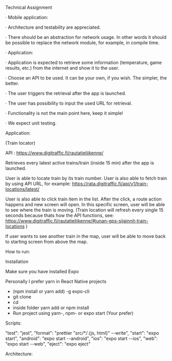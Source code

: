 Technical Assignment

· Mobile application:

· Architecture and testability are appreciated.

· There should be an abstraction for network usage. In other words it should be possible to replace the network module, for example, in compile time.

· Application:

· Application is expected to retrieve some information (temperature, game results, etc.) from the internet and show it to the user.

· Choose an API to be used. It can be your own, if you wish. The simpler, the better.

· The user triggers the retrieval after the app is launched.

· The user has possibility to input the used URL for retrieval.

· Functionality is not the main point here, keep it simple!

· We expect unit testing.

Application:

(Train locator)

API : https://www.digitraffic.fi/rautatieliikenne/

Retrieves every latest active trains/train (inside 15 min) after the app is launched.

User is able to locate train by its train number. User is also able to fetch train by using
API URL, for example: https://rata.digitraffic.fi/api/v1/train-locations/latest/<Train number>

User is also able to click train item in the list. After the click, a route action happens and new screen will open. In this specific screen, user will be able to see where the train is moving. 
(Train location will refresh every single 15 seconds because thats how the API functions, see: https://www.digitraffic.fi/rautatieliikenne/#junan-gps-sijainnit-train-locations )

If user wants to see another train in the map, user will be able to move back to starting screen from above the map.

How to run:

Installation

Make sure you have installed Expo

Personally I prefer yarn in React Native projects

- (npm install or yarn add) -g expo-cli
- git clone <Folder destination>
- cd <Project name>
- inside folder yarn add or npm install
- Run project using yarn-, npm- or expo start (Your prefer)

Scripts:

"test": "jest",
"format": "prettier \"src/\*_/_.{js, html}\" --write",
"start": "expo start",
"android": "expo start --android",
"ios": "expo start --ios",
"web": "expo start --web",
"eject": "expo eject"

Architecture: 

